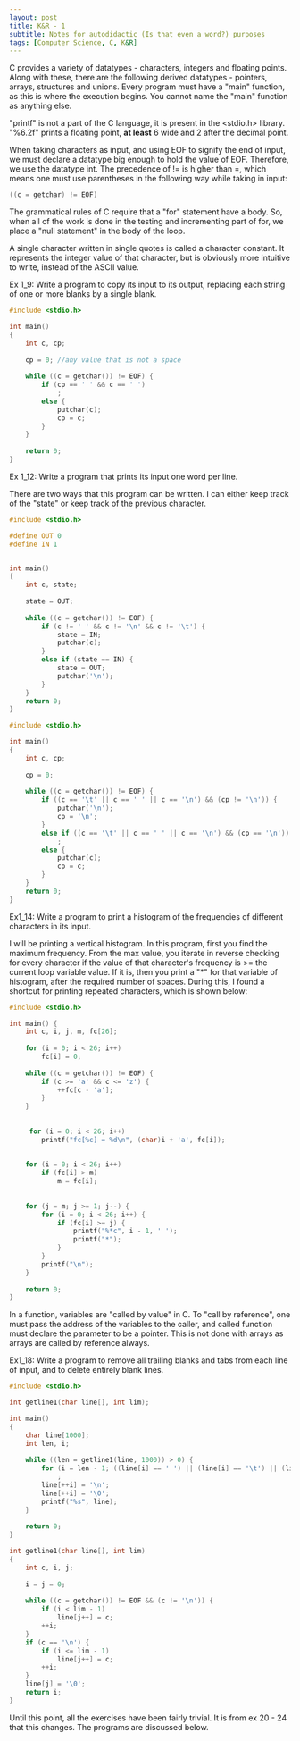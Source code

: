 ```yaml
---
layout: post
title: K&R - 1
subtitle: Notes for autodidactic (Is that even a word?) purposes
tags: [Computer Science, C, K&R]
---
```


C provides a variety of datatypes - characters, integers and floating points. Along with these, there are the following derived datatypes - pointers, arrays, structures and unions. Every program must have a "main" function, as this is where the execution begins. You cannot name the "main" function as anything else. 

"printf" is not a part of the C language, it is present in the <stdio.h> library. "%6.2f" prints a floating point, **at least** 6 wide and 2 after the decimal point. 

When taking characters as input, and using EOF to signify the end of input, we must declare a datatype big enough to hold the value of EOF. Therefore, we use the datatype int. The precedence of != is higher than =, which means one must use parentheses in the following way while taking in input:

```c
((c = getchar) != EOF)
```

The grammatical rules of C require that a "for" statement have a body. So, when all of the work is done in the testing and incrementing part of for, we place a "null statement" in the body of the loop. 

A single character written in single quotes is called a character constant. It represents the integer value of that character, but is obviously more intuitive to write, instead of the ASCII value. 

Ex 1_9: Write a program to copy its input to its output, replacing each string of one or more blanks by a single blank. 

```c
#include <stdio.h>

int main()
{
    int c, cp;
    
    cp = 0; //any value that is not a space
    
    while ((c = getchar()) != EOF) {
        if (cp == ' ' && c == ' ') 
            ;
        else {
            putchar(c);
            cp = c;
        }
    }
    
    return 0;
}
```

Ex 1_12: Write a program that prints its input one word per line. 

There are two ways that this program can be written. I can either keep track of the "state" or keep track of the previous character.

```c
#include <stdio.h>

#define OUT 0
#define IN 1


int main() 
{
    int c, state;
    
    state = OUT;
    
    while ((c = getchar()) != EOF) {
        if (c != ' ' && c != '\n' && c != '\t') {
            state = IN;
            putchar(c);
        }
        else if (state == IN) {
            state = OUT;
            putchar('\n');
        }
    }
    return 0;
}
```

```c
#include <stdio.h>

int main()
{
    int c, cp;
    
    cp = 0;
    
    while ((c = getchar()) != EOF) {
        if ((c == '\t' || c == ' ' || c == '\n') && (cp != '\n')) {
            putchar('\n');
            cp = '\n';
        }
        else if ((c == '\t' || c == ' ' || c == '\n') && (cp == '\n'))
            ;
        else {
            putchar(c);
            cp = c;
        }
    }
    return 0;
}
```

Ex1_14: Write a program to print a histogram of the frequencies of different characters in its input. 

I will be printing a vertical histogram. In this program, first you find the maximum frequency. From the max value, you iterate in reverse checking for every character if the value of that character's frequency is >= the current loop variable value. If it is, then you print a "*" for that variable of histogram, after the required number of spaces. During this, I found a shortcut for printing repeated characters, which is shown below:

```c
#include <stdio.h>

int main() {
    int c, i, j, m, fc[26];
    
    for (i = 0; i < 26; i++)
        fc[i] = 0;
    
    while ((c = getchar()) != EOF) {
        if (c >= 'a' && c <= 'z') {
            ++fc[c - 'a'];
        }
    }
    
    
     for (i = 0; i < 26; i++)
        printf("fc[%c] = %d\n", (char)i + 'a', fc[i]);
    
    
    for (i = 0; i < 26; i++) 
        if (fc[i] > m)
            m = fc[i];
    
        
    for (j = m; j >= 1; j--) {
        for (i = 0; i < 26; i++) {
            if (fc[i] >= j) {
                printf("%*c", i - 1, ' ');
                printf("*");
            }
        }
        printf("\n");
    }
    
    return 0;
}
```

In a function, variables are "called by value" in C. To "call by reference", one must pass the address of the variables to the caller, and called function must declare the parameter to be a pointer. This is not done with arrays as arrays are called by reference always. 

Ex1_18: Write a program to remove all trailing blanks and tabs from each line of input, and to delete entirely blank lines. 

```c
#include <stdio.h>

int getline1(char line[], int lim);

int main()
{
    char line[1000];
    int len, i;
    
    while ((len = getline1(line, 1000)) > 0) {
        for (i = len - 1; ((line[i] == ' ') || (line[i] == '\t') || (line[i] == '\n')); --i) 
            ;
        line[++i] = '\n';
        line[++i] = '\0';
        printf("%s", line);
    }
    
    return 0;
}

int getline1(char line[], int lim)
{
    int c, i, j;
    
    i = j = 0;
    
    while ((c = getchar()) != EOF && (c != '\n')) {
        if (i < lim - 1)
            line[j++] = c;
        ++i;
    }
    if (c == '\n') {
        if (i <= lim - 1)
            line[j++] = c;
        ++i;
    }
    line[j] = '\0';
    return i;
}
```

Until this point, all the exercises have been fairly trivial. It is from ex 20 - 24 that this changes. The programs are discussed below. 





